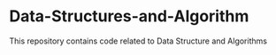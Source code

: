 # Data-Structures-and-Algorithm
This repository contains code related to Data Structure and Algorithms
